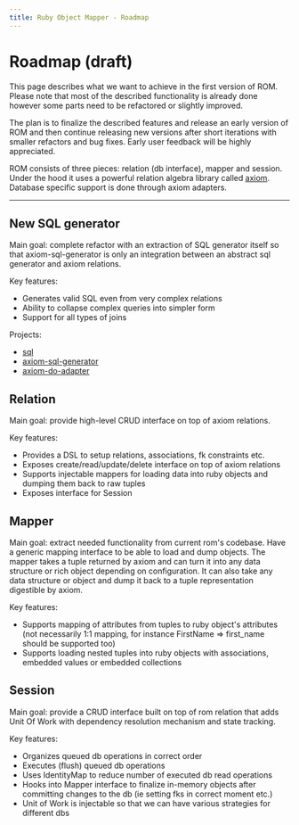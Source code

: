 ```yaml
---
title: Ruby Object Mapper - Roadmap
---
```

# Roadmap (draft)

This page describes what we want to achieve in the first version of ROM. Please note that most of the described functionality is already done however some parts need to be refactored or slightly improved.

The plan is to finalize the described features and release an early version of ROM and then continue releasing new versions after short iterations with smaller refactors and bug fixes. Early user feedback will be highly appreciated.

ROM consists of three pieces: relation (db interface), mapper and session. Under the hood it uses a powerful relation algebra library called [axiom](https://github.com/dkubb/axiom). Database specific support is done through axiom adapters.

<hr/>

## New SQL generator

Main goal: complete refactor with an extraction of SQL generator itself so that axiom-sql-generator is only an integration between an abstract sql generator and axiom relations.

Key features:

* Generates valid SQL even from very complex relations
* Ability to collapse complex queries into simpler form
* Support for all types of joins

Projects:

* [sql](https://github.com/dkubb/sql)
* [axiom-sql-generator](https://github.com/dkubb/axiom-sql-generator)
* [axiom-do-adapter](https://github.com/dkubb/axiom-do-adapter)

## Relation

Main goal: provide high-level CRUD interface on top of axiom relations.

Key features:

* Provides a DSL to setup relations, associations, fk constraints etc.
* Exposes create/read/update/delete interface on top of axiom relations
* Supports injectable mappers for loading data into ruby objects and dumping them back to raw tuples
* Exposes interface for Session

## Mapper

Main goal: extract needed functionality from current rom's codebase. Have a generic mapping interface to be able to load and dump objects. The mapper takes a tuple returned by axiom and can turn it into any data structure or rich object depending on configuration. It can also take any data structure or object and dump it back to a tuple representation digestible by axiom.

Key features:

* Supports mapping of attributes from tuples to ruby object's attributes (not necessarily 1:1 mapping, for instance FirstName => first_name should be supported too)
* Supports loading nested tuples into ruby objects with associations, embedded values or embedded collections

## Session

Main goal: provide a CRUD interface built on top of rom relation that adds Unit Of Work with dependency resolution mechanism and state tracking.

Key features:

* Organizes queued db operations in correct order
* Executes (flush) queued db operations
* Uses IdentityMap to reduce number of executed db read operations
* Hooks into Mapper interface to finalize in-memory objects after committing changes to the db (ie setting fks in correct moment etc.)
* Unit of Work is injectable so that we can have various strategies for different dbs
